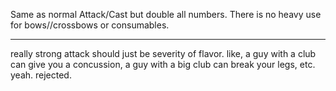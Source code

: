 Same as normal Attack/Cast but double all numbers. There is no heavy use for bows//crossbows or consumables.

---

really strong attack should just be severity of flavor. like, a guy with a club can give you a concussion, a guy with a big club can break your legs, etc. yeah. rejected.